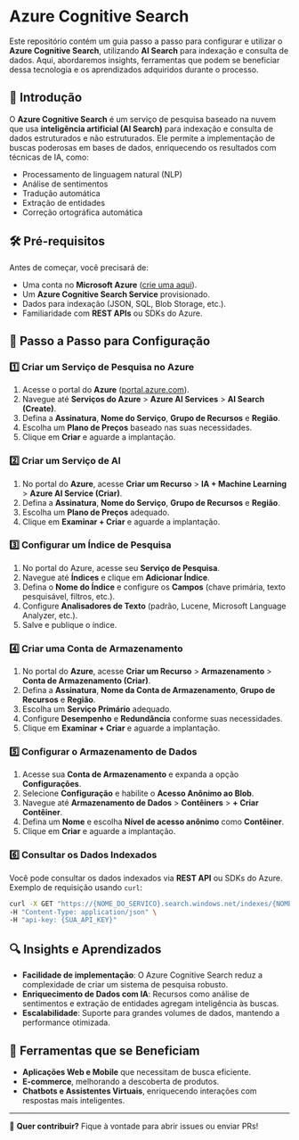 # Azure Cognitive Search

Este repositório contém um guia passo a passo para configurar e utilizar o **Azure Cognitive Search**, utilizando **AI Search** para indexação e consulta de dados. Aqui, abordaremos insights, ferramentas que podem se beneficiar dessa tecnologia e os aprendizados adquiridos durante o processo.

## 🚀 Introdução

O **Azure Cognitive Search** é um serviço de pesquisa baseado na nuvem que usa **inteligência artificial (AI Search)** para indexação e consulta de dados estruturados e não estruturados. Ele permite a implementação de buscas poderosas em bases de dados, enriquecendo os resultados com técnicas de IA, como:

- Processamento de linguagem natural (NLP)
- Análise de sentimentos
- Tradução automática
- Extração de entidades
- Correção ortográfica automática

## 🛠️ Pré-requisitos

Antes de começar, você precisará de:

- Uma conta no **Microsoft Azure** ([crie uma aqui](https://azure.microsoft.com/)).
- Um **Azure Cognitive Search Service** provisionado.
- Dados para indexação (JSON, SQL, Blob Storage, etc.).
- Familiaridade com **REST APIs** ou SDKs do Azure.

## 📌 Passo a Passo para Configuração

### 1️⃣ Criar um Serviço de Pesquisa no Azure

1. Acesse o portal do **Azure** ([portal.azure.com](https://portal.azure.com)).
2. Navegue até **Serviços do Azure** > **Azure AI Services** > **AI Search (Create)**.
3. Defina a **Assinatura**, **Nome do Serviço**, **Grupo de Recursos** e **Região**.
4. Escolha um **Plano de Preços** baseado nas suas necessidades.
5. Clique em **Criar** e aguarde a implantação.

### 2️⃣ Criar um Serviço de AI

1. No portal do **Azure**, acesse **Criar um Recurso** > **IA + Machine Learning** > **Azure AI Service (Criar)**.
2. Defina a **Assinatura**, **Nome do Serviço**, **Grupo de Recursos** e **Região**.
3. Escolha um **Plano de Preços** adequado.
4. Clique em **Examinar + Criar** e aguarde a implantação.

### 3️⃣ Configurar um Índice de Pesquisa

1. No portal do Azure, acesse seu **Serviço de Pesquisa**.
2. Navegue até **Índices** e clique em **Adicionar Índice**.
3. Defina o **Nome do Índice** e configure os **Campos** (chave primária, texto pesquisável, filtros, etc.).
4. Configure **Analisadores de Texto** (padrão, Lucene, Microsoft Language Analyzer, etc.).
5. Salve e publique o índice.

### 4️⃣ Criar uma Conta de Armazenamento

1. No portal do **Azure**, acesse **Criar um Recurso** > **Armazenamento** > **Conta de Armazenamento (Criar)**.
2. Defina a **Assinatura**, **Nome da Conta de Armazenamento**, **Grupo de Recursos** e **Região**.
3. Escolha um **Serviço Primário** adequado.
4. Configure **Desempenho** e **Redundância** conforme suas necessidades.
5. Clique em **Examinar + Criar** e aguarde a implantação.

### 5️⃣ Configurar o Armazenamento de Dados

1. Acesse sua **Conta de Armazenamento** e expanda a opção **Configurações**.
2. Selecione **Configuração** e habilite o **Acesso Anônimo ao Blob**.
3. Navegue até **Armazenamento de Dados** > **Contêiners** > **+ Criar Contêiner**.
4. Defina um **Nome** e escolha **Nível de acesso anônimo** como **Contêiner**.
5. Clique em **Criar** e aguarde a implantação.

### 6️⃣ Consultar os Dados Indexados

Você pode consultar os dados indexados via **REST API** ou SDKs do Azure. Exemplo de requisição usando `curl`:

```sh
curl -X GET "https://{NOME_DO_SERVICO}.search.windows.net/indexes/{NOME_DO_INDICE}/docs?search=exemplo&api-version=2023-07-01" \
-H "Content-Type: application/json" \
-H "api-key: {SUA_API_KEY}"
```

## 🔍 Insights e Aprendizados

- **Facilidade de implementação**: O Azure Cognitive Search reduz a complexidade de criar um sistema de pesquisa robusto.
- **Enriquecimento de Dados com IA**: Recursos como análise de sentimentos e extração de entidades agregam inteligência às buscas.
- **Escalabilidade**: Suporte para grandes volumes de dados, mantendo a performance otimizada.

## 🔗 Ferramentas que se Beneficiam

- **Aplicações Web e Mobile** que necessitam de busca eficiente.
- **E-commerce**, melhorando a descoberta de produtos.
- **Chatbots e Assistentes Virtuais**, enriquecendo interações com respostas mais inteligentes.

---

📌 **Quer contribuir?** Fique à vontade para abrir issues ou enviar PRs!



